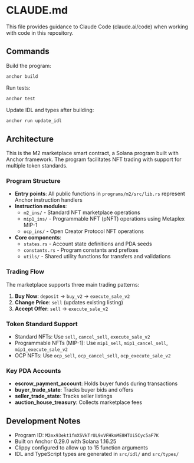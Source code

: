 # CLAUDE.md

This file provides guidance to Claude Code (claude.ai/code) when working with code in this repository.

## Commands

Build the program:
```sh
anchor build
```

Run tests:
```sh
anchor test
```

Update IDL and types after building:
```sh
anchor run update_idl
```

## Architecture

This is the M2 marketplace smart contract, a Solana program built with Anchor framework. The program facilitates NFT trading with support for multiple token standards.

### Program Structure

- **Entry points**: All public functions in `programs/m2/src/lib.rs` represent Anchor instruction handlers
- **Instruction modules**: 
  - `m2_ins/` - Standard NFT marketplace operations
  - `mip1_ins/` - Programmable NFT (pNFT) operations using Metaplex MIP-1
  - `ocp_ins/` - Open Creator Protocol NFT operations
- **Core components**:
  - `states.rs` - Account state definitions and PDA seeds
  - `constants.rs` - Program constants and prefixes
  - `utils/` - Shared utility functions for transfers and validations

### Trading Flow

The marketplace supports three main trading patterns:
1. **Buy Now**: `deposit` → `buy_v2` → `execute_sale_v2`
2. **Change Price**: `sell` (updates existing listing)
3. **Accept Offer**: `sell` → `execute_sale_v2`

### Token Standard Support

- Standard NFTs: Use `sell`, `cancel_sell`, `execute_sale_v2`
- Programmable NFTs (MIP-1): Use `mip1_sell`, `mip1_cancel_sell`, `mip1_execute_sale_v2`
- OCP NFTs: Use `ocp_sell`, `ocp_cancel_sell`, `ocp_execute_sale_v2`

### Key PDA Accounts

- **escrow_payment_account**: Holds buyer funds during transactions
- **buyer_trade_state**: Tracks buyer bids and offers
- **seller_trade_state**: Tracks seller listings
- **auction_house_treasury**: Collects marketplace fees

## Development Notes

- Program ID: `M2mx93ekt1fmXSVkTrUL9xVFHkmME8HTUi5Cyc5aF7K`
- Built on Anchor 0.29.0 with Solana 1.16.25
- Clippy configured to allow up to 15 function arguments
- IDL and TypeScript types are generated in `src/idl/` and `src/types/`
